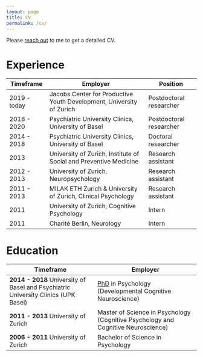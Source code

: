```yaml
---
layout: page
title: CV
permalink: /cv/
---
```


Please [reach out](mailto:lynn.fehlbaum@jacobscenter.uzh.ch) to me to get a detailed CV.

# Experience

| Timeframe        | Employer           | Position  |
| ------------- |-------------| -----|
| 2019 - today     | Jacobs Center for Productive Youth Development, University of Zurich | Postdoctoral researcher |
| 2018 - 2020      | Psychiatric University Clinics, University of Basel     |   Postdoctoral researcher |
| 2014 - 2018 | Psychiatric University Clinics, University of Basel     |   Doctoral researcher |
| 2013 | University of Zurich, Institute of Social and Preventive Medicine     |   Research assistant |
| 2012 - 2013 | University of Zurich, Neuropsychology     |   Research assistant |
| 2011 - 2013 | MILAK ETH Zurich & University of Zurich, Clinical Psychology    |   Research assistant |
| 2011 | University of Zurich, Cognitive Psychology |   Intern |
| 2011 | Charité Berlin, Neurology |   Intern |

# Education

| Timeframe        | Employer           | 
| ------------- |-------------| 
| **2014 - 2018** University of Basel and Psychiatric University Clinics (UPK Basel) | [PhD](thesis.md) in Psychology (Developmental Cognitive Neuroscience) |
| **2011 - 2013** University of Zurich | Master of Science in Psychology (Cognitive Psychology and Cognitive Neuroscience)  | 
| **2006 - 2011** University of Zurich | Bachelor of Science in Psychology   | 
